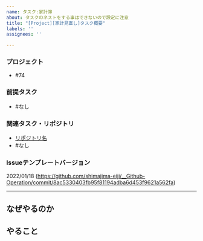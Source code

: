```yaml
---
name: タスク:家計簿
about: タスクのネストをする事はできないので設定に注意
title: "[Project][家計見直し]タスク概要"
labels: ''
assignees: ''

---
```


### プロジェクト
- #74

### 前提タスク
- #なし

### 関連タスク・リポジトリ
-  [リポジトリ名](https://github.com/shimajima-eiji/)
- #なし

### Issueテンプレートバージョン
2022/01/18 (https://github.com/shimajima-eiji/__Github-Operation/commit/8ac5330403fb95f81194adba6d453f9621a562fa)

---

## なぜやるのか


## やること
